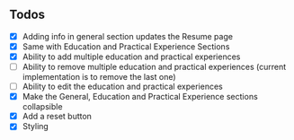 ## Todos

- [x] Adding info in general section updates the Resume page
- [x] Same with Education and Practical Experience Sections
- [x] Ability to add multiple education and practical experiences
- [ ] Ability to remove multiple education and practical experiences (current implementation is to remove the last one)
- [ ] Ability to edit the education and practical experiences
- [x] Make the General, Education and Practical Experience sections collapsible
- [x] Add a reset button
- [x] Styling
